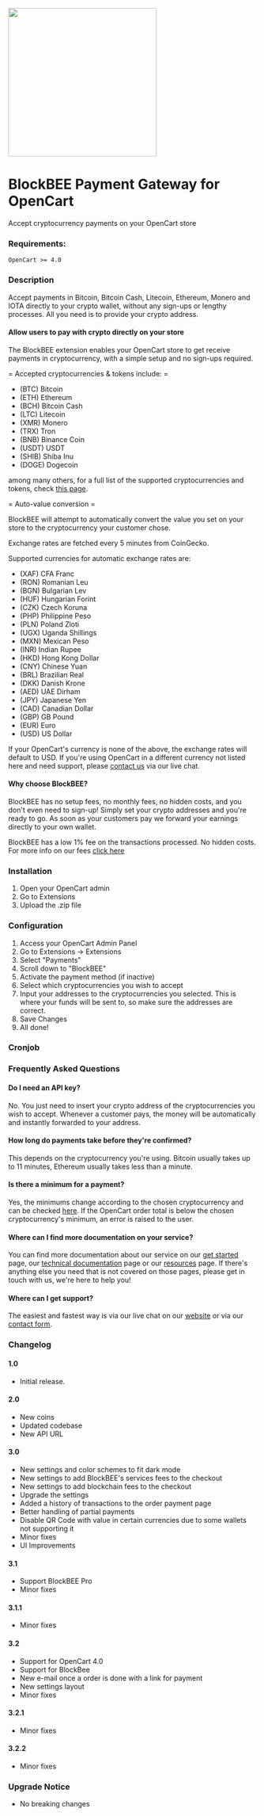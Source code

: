 [<a href="https://blockbee.io/"><img src="https://blockbee.io/static/assets/images/blockbee_logo_nospaces.png" width="300"/></a>](image.png)

# BlockBEE Payment Gateway for OpenCart
Accept cryptocurrency payments on your OpenCart store

### Requirements:

```
OpenCart >= 4.0
```

### Description

Accept payments in Bitcoin, Bitcoin Cash, Litecoin, Ethereum, Monero and IOTA directly to your crypto wallet, without any sign-ups or lengthy processes.
All you need is to provide your crypto address.

#### Allow users to pay with crypto directly on your store

The BlockBEE extension enables your OpenCart store to get receive payments in cryptocurrency, with a simple setup and no sign-ups required.

= Accepted cryptocurrencies & tokens include: =

* (BTC) Bitcoin
* (ETH) Ethereum
* (BCH) Bitcoin Cash
* (LTC) Litecoin
* (XMR) Monero
* (TRX) Tron
* (BNB) Binance Coin
* (USDT) USDT
* (SHIB) Shiba Inu
* (DOGE) Dogecoin


among many others, for a full list of the supported cryptocurrencies and tokens, check [this page](https://blockbee.io/fees/).

= Auto-value conversion =

BlockBEE will attempt to automatically convert the value you set on your store to the cryptocurrency your customer chose.

Exchange rates are fetched every 5 minutes from CoinGecko.

Supported currencies for automatic exchange rates are:

* (XAF) CFA Franc
* (RON) Romanian Leu
* (BGN) Bulgarian Lev
* (HUF) Hungarian Forint
* (CZK) Czech Koruna
* (PHP) Philippine Peso
* (PLN) Poland Zloti
* (UGX) Uganda Shillings
* (MXN) Mexican Peso
* (INR) Indian Rupee
* (HKD) Hong Kong Dollar
* (CNY) Chinese Yuan
* (BRL) Brazilian Real
* (DKK) Danish Krone
* (AED) UAE Dirham
* (JPY) Japanese Yen
* (CAD) Canadian Dollar
* (GBP) GB Pound
* (EUR) Euro
* (USD) US Dollar

If your OpenCart's currency is none of the above, the exchange rates will default to USD.
If you're using OpenCart in a different currency not listed here and need support, please [contact us](https://blockbee.io) via our live chat.

#### Why choose BlockBEE?

BlockBEE has no setup fees, no monthly fees, no hidden costs, and you don't even need to sign-up!
Simply set your crypto addresses and you're ready to go. As soon as your customers pay we forward your earnings directly to your own wallet.

BlockBEE has a low 1% fee on the transactions processed. No hidden costs.
For more info on our fees [click here](https://blockbee.io/fees)

### Installation

1. Open your OpenCart admin
2. Go to Extensions 
3. Upload the .zip file

### Configuration

1. Access your OpenCart Admin Panel
2. Go to Extensions -> Extensions
3. Select "Payments"
4. Scroll down to "BlockBEE"
5. Activate the payment method (if inactive)
6. Select which cryptocurrencies you wish to accept
7. Input your addresses to the cryptocurrencies you selected. This is where your funds will be sent to, so make sure the addresses are correct.
8. Save Changes
9. All done! 

### Cronjob

<!-- Some features require a cronjob to work. You need to create one in your hosting that runs every 1 minute. It should call this URL ``YOUR-DOMAIN/index.php?route=extension/cryptapi/payment/cryptapi|cron``. -->

### Frequently Asked Questions

#### Do I need an API key?

No. You just need to insert your crypto address of the cryptocurrencies you wish to accept. Whenever a customer pays, the money will be automatically and instantly forwarded to your address.

#### How long do payments take before they're confirmed?

This depends on the cryptocurrency you're using. Bitcoin usually takes up to 11 minutes, Ethereum usually takes less than a minute.

#### Is there a minimum for a payment?

Yes, the minimums change according to the chosen cryptocurrency and can be checked [here](https://blockbee.io/cryptocurrencies).
If the OpenCart order total is below the chosen cryptocurrency's minimum, an error is raised to the user.

#### Where can I find more documentation on your service?

You can find more documentation about our service on our [get started](https://blockbee.io/) page, our [technical documentation](https://docs.blockbee.io/) page or our [resources](https://blockbee.io/ecommerce/) page.
If there's anything else you need that is not covered on those pages, please get in touch with us, we're here to help you!

#### Where can I get support? 

The easiest and fastest way is via our live chat on our [website](https://blockbee.io) or via our [contact form](https://blockbee.io/contacts/).

### Changelog 

#### 1.0
* Initial release.

####  2.0
* New coins
* Updated codebase
* New API URL

#### 3.0 
* New settings and color schemes to fit dark mode
* New settings to add BlockBEE's services fees to the checkout
* New settings to add blockchain fees to the checkout
* Upgrade the settings
* Added a history of transactions to the order payment page
* Better handling of partial payments
* Disable QR Code with value in certain currencies due to some wallets not supporting it
* Minor fixes
* UI Improvements

#### 3.1
* Support BlockBEE Pro
* Minor fixes

#### 3.1.1
* Minor fixes

#### 3.2
* Support for OpenCart 4.0
* Support for BlockBee
* New e-mail once a order is done with a link for payment
* New settings layout
* Minor fixes

#### 3.2.1
* Minor fixes

#### 3.2.2
* Minor fixes

### Upgrade Notice
* No breaking changes
